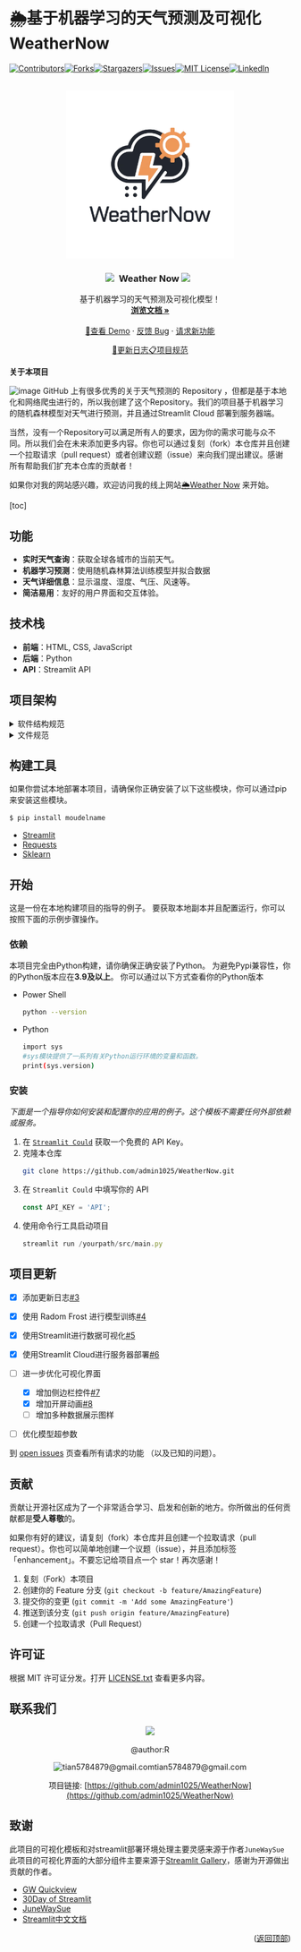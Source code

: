 # 🌦️基于机器学习的天气预测及可视化 WeatherNow


[![Contributors][contributors-shield]][contributors-url][![Forks][forks-shield]][forks-url][![Stargazers][stars-shield]][stars-url][![Issues][issues-shield]][issues-url][![MIT License][license-shield]][license-url][![LinkedIn][linkedin-shield]][linkedin-url]
<!-- 项目 LOGO -->
<br />
<div align="center">
  <a href="https://github.com/admin1025/WeatherNow">
    <img src="images/logo/trans_bg.png" alt="Logo" width="300" height="300">
  </a>

  <h3 align="center"><img src="https://user-images.githubusercontent.com/74038190/213844263-a8897a51-32f4-4b3b-b5c2-e1528b89f6f3.png" width="50px" /> &nbsp;Weather Now   <img src="https://user-images.githubusercontent.com/74038190/213844263-a8897a51-32f4-4b3b-b5c2-e1528b89f6f3.png" width="50px" /> &nbsp;</h3>

  <p align="center">
    基于机器学习的天气预测及可视化模型！
    <br />
    <a href="https://github.com/admin1025/WeatherNow"><strong>浏览文档 »</strong></a>
    <br />
    <br />
    <a href="https://weathernow-android.streamlit.app/">🔗查看 Demo</a>
    ·
    <a href="https://github.com/admin1025/WeatherNow/issues">反馈 Bug</a>
    ·
    <a href="https://github.com/admin1025/WeatherNow/issues">请求新功能</a>
  </p>
</div>


<div align="center">


[:page_with_curl:更新日志](https://github.com/admin1025/WeatherNow/blob/main/docs/%7Flog.md)[:clipboard:项目规范](https://github.com/admin1025/WeatherNow/blob/main/docs/project-guidelines.md)

</div>
<div id="top"></div>

**关于本项目**


![image](https://github.com/admin1025/WeatherNow/main/images/loading.gif)
GitHub 上有很多优秀的关于天气预测的 Repository ，但都是基于本地化和网络爬虫进行的，所以我创建了这个Repository。我们的项目基于机器学习的随机森林模型对天气进行预测，并且通过Streamlit Cloud 部署到服务器端。
<!---->


当然，没有一个Repository可以满足所有人的要求，因为你的需求可能与众不同。所以我们会在未来添加更多内容。你也可以通过复刻（fork）本仓库并且创建一个拉取请求（pull request）或者创建议题（issue）来向我们提出建议。感谢所有帮助我们扩充本仓库的贡献者！


如果你对我的网站感兴趣，欢迎访问我的线上网站[🌦️Weather Now](https://weathernow-android.streamlit.app/) 来开始。

[toc]

## 功能
* **实时天气查询**：获取全球各城市的当前天气。
* **机器学习预测**：使用随机森林算法训练模型并拟合数据
* **天气详细信息**：显示温度、湿度、气压、风速等。
* **简洁易用**：友好的用户界面和交互体验。

## 技术栈
* **前端**：HTML, CSS, JavaScript
* **后端**：Python
* **API**：Streamlit API 
  
<!-- 使用方法 示例 -->
## 项目架构
<details>

<summary>
软件结构规范
</summary>

### 软件结构规范
WeatherNow 项目符合现代 Web 开发的最佳实践，结构简洁清晰、模块化设计良好、易于扩展和维护。通过分离关注点、合理的 API 密钥管理以及清晰的文档，项目不仅具备高可用性和安全性，同时也便于开发者扩展和社区贡献。

本项目大体上采用了分层系统风格架构。
总体分为**表示层**，**应用层**，**服务层**，**数据访问层**。
层与层之前不能直接进行互通，非相邻分层之间不可以进行数据互通，只可以进行迭代访问。
```
表示层： 负责处理用户界面和用户交互。例如，网页或移动应用的前端界面。
应用层： 包含系统的业务逻辑，处理用户请求并执行相关的操作。
服务层： 提供应用层所需的特定服务，如认证或数据转换服务。
数据访问层： 负责与数据库或其他持久性存储进行交互。
```



_转到 [SoftwareArchitecture](docs/SoftwareArchitecture.md) 查看更多介绍_

</details>


<details>

<summary>
文件规范
</summary>


### 文件规范
我们遵循了 Github 项目：[pythonic-project-guidelines](https://github.com/pyloong/pythonic-project-guidelines)的规范要求，对项目文件结构构成如下：
> WeatherNow/
├── db              
├── src  
├ &emsp;    ├──lib  
├ &emsp;    ├──main\.py  
├── images        
├── test       
├── README\.md    
├── VISUALIZATION\.py

_转到 [project-guidelines](/docs/project-guidelines.md) 查看更多介绍_

</details>



## 构建工具

如果你尝试本地部署本项目，请确保你正确安装了以下这些模块，你可以通过pip来安装这些模块。
```python
$ pip install moudelname
```


* [Streamlit](https://nextjs.org/)
* [Requests](https://reactjs.org/)
* [Sklearn](https://vuejs.org/)





<!-- 开始 -->
## 开始

这是一份在本地构建项目的指导的例子。
要获取本地副本并且配置运行，你可以按照下面的示例步骤操作。

### 依赖

本项目完全由Python构建，请你确保正确安装了Python。
为避免Pypi兼容性，你的Python版本应在**3.9及以上**。
你可以通过以下方式查看你的Python版本
* Power Shell
  ```sh
  python --version​
  ```
* Python
  ```sh
  import sys
  #sys模块提供了一系列有关Python运行环境的变量和函数。
  print(sys.version)
  ```

### 安装

_下面是一个指导你如何安装和配置你的应用的例子。这个模板不需要任何外部依赖或服务。_

1. 在 [`Streamlit Could`](https://share.streamlit.io/) 获取一个免费的 API Key。
2. 克隆本仓库
   ```sh
   git clone https://github.com/admin1025/WeatherNow.git
   ```
3. 在 `Streamlit Could` 中填写你的 API
   ```js
   const API_KEY = 'API';
   ```
4. 使用命令行工具启动项目
   ```js
   streamlit run /yourpath/src/main.py
   ```








<!-- 路线图 -->
## 项目更新

- [x] 添加更新日志[#3](https://github.com/admin1025/WeatherNow/issues/3)
- [x] 使用 Radom Frost 进行模型训练[#4](https://github.com/admin1025/WeatherNow/issues/4)
- [x] 使用Streamlit进行数据可视化[#5](https://github.com/admin1025/WeatherNow/issues/5)
- [X] 使用Streamlit Cloud进行服务器部署[#6](https://github.com/admin1025/WeatherNow/issues/6)
- [ ] 进一步优化可视化界面
    - [x] 增加侧边栏控件[#7](https://github.com/admin1025/WeatherNow/issues/7)
    - [x] 增加开屏动画[#8](https://github.com/admin1025/WeatherNow/issues/8)
    - [ ] 增加多种数据展示图样
- [ ] 优化模型超参数


到 [open issues](https://github.com/admin1025/WeatherNow/issues) 页查看所有请求的功能 （以及已知的问题）。



<!-- 贡献 -->
## 贡献

贡献让开源社区成为了一个非常适合学习、启发和创新的地方。你所做出的任何贡献都是**受人尊敬**的。

如果你有好的建议，请复刻（fork）本仓库并且创建一个拉取请求（pull request）。你也可以简单地创建一个议题（issue），并且添加标签「enhancement」。不要忘记给项目点一个 star！再次感谢！

1. 复刻（Fork）本项目
2. 创建你的 Feature 分支 (`git checkout -b feature/AmazingFeature`)
3. 提交你的变更 (`git commit -m 'Add some AmazingFeature'`)
4. 推送到该分支 (`git push origin feature/AmazingFeature`)
5. 创建一个拉取请求（Pull Request）


<!-- 许可证 -->
## 许可证

根据 MIT 许可证分发。打开 [LICENSE.txt](LICENSE.txt) 查看更多内容。

<!-- 联系我们 -->
## 联系我们

<div align=center>

<a herf="https://github.com/admin1025"><img src="https://avatars.githubusercontent.com/u/116926526?s=96&v=4">

@author:R  

<div align=center><img src="https://workspace.google.com/lp/static/images/logo-gmail.png?fingerprint=c2eaf4aae389c3f885e97081bb197b97" alt="tian5784879@gmail.com"  width="15" height="15">tian5784879@gmail.com</div>

项目链接: [https://github.com/admin1025/WeatherNow](https://github.com/admin1025/WeatherNow)
</div>



<!-- 致谢 -->
## 致谢

此项目的可视化模板和对streamlit部署环境处理主要灵感来源于作者`JuneWaySue`  
此项目的可视化界面的大部分组件主要来源于[Streamlit Gallery](https://streamlit.io/gallery)，感谢为开源做出贡献的作者。

* [GW Quickview](https://gw-quickview.streamlit.app/)
* [30Day of Streamlit](https://30days.streamlit.app/)
* [JuneWaySue](https://github.com/JuneWaySue)
* [Streamlit中文文档](https://www.streamlit.org.cn/)


<p align="right">(<a href="#top">返回顶部</a>)</p>



<!-- MARKDOWN 链接 & 图片 -->
<!-- https://www.markdownguide.org/basic-syntax/#reference-style-links -->
[contributors-shield]: https://img.shields.io/github/contributors/admin1025/WeatherNow.svg?style=for-the-badge
[contributors-url]: https://github.com/admin1025/WeatherNow/graphs/contributors
[forks-shield]: https://img.shields.io/github/forks/admin1025/WeatherNow.svg?style=for-the-badge
[forks-url]: https://github.com/Badmin1025/WeatherNow/network/members
[stars-shield]: https://img.shields.io/github/stars/admin1025/WeatherNow.svg?style=for-the-badge
[stars-url]: https://github.com/admin1025/WeatherNow/stargazers
[issues-shield]: https://img.shields.io/github/issues/admin1025/WeatherNow.svg?style=for-the-badge
[issues-url]: https://github.com/admin1025/WeatherNow/issues
[license-shield]: https://img.shields.io/github/license/admin1025/WeatherNow.svg?style=for-the-badge
[license-url]: https://github.com/admin1025/WeatherNow/blob/master/LICENSE.txt
[linkedin-shield]: https://img.shields.io/badge/-LinkedIn-black.svg?style=for-the-badge&logo=linkedin&colorB=555
[product-screenshot]: images/screenshot.png
[linkedin-url]: https://linkedin.com/in/othneildrew
